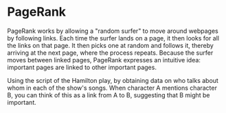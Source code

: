 # PageRank
PageRank works by allowing a "random surfer" to move around webpages by following links. Each time the surfer lands on a page, it then looks for all the links on that page. It then picks one at random and follows it, thereby arriving at the next page, where the process repeats. Because the surfer moves between linked pages, PageRank expresses an intuitive idea: important pages are linked to other important pages.

Using the script of the Hamilton play, by obtaining data on who talks about whom in each of the show's songs. When character A mentions character B, you can think of this as a link from A to B, suggesting that B might be important.
